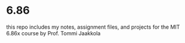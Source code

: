 # 6.86
this repo includes my notes, assignment files, and projects for the MIT 6.86x course by Prof. Tommi Jaakkola
